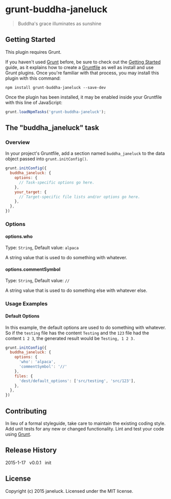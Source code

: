 # grunt-buddha-janeluck

> Buddha\'s grace illuminates as sunshine

## Getting Started
This plugin requires Grunt.

If you haven't used [Grunt](http://gruntjs.com/) before, be sure to check out the [Getting Started](http://gruntjs.com/getting-started) guide, as it explains how to create a [Gruntfile](http://gruntjs.com/sample-gruntfile) as well as install and use Grunt plugins. Once you're familiar with that process, you may install this plugin with this command:

```shell
npm install grunt-buddha-janeluck --save-dev
```

Once the plugin has been installed, it may be enabled inside your Gruntfile with this line of JavaScript:

```js
grunt.loadNpmTasks('grunt-buddha-janeluck');
```

## The "buddha_janeluck" task

### Overview
In your project's Gruntfile, add a section named `buddha_janeluck` to the data object passed into `grunt.initConfig()`.

```js
grunt.initConfig({
  buddha_janeluck: {
    options: {
      // Task-specific options go here.
    },
    your_target: {
      // Target-specific file lists and/or options go here.
    },
  },
})
```

### Options

#### options.who
Type: `String`,
Default value: `alpaca`

A string value that is used to do something with whatever.

#### options.commentSymbol
Type: `String`,
Default value: `//`

A string value that is used to do something else with whatever else.

### Usage Examples

#### Default Options
In this example, the default options are used to do something with whatever. So if the `testing` file has the content `Testing` and the `123` file had the content `1 2 3`, the generated result would be `Testing, 1 2 3.`

```js
grunt.initConfig({
  buddha_janeluck: {
    options: {
      'who': 'alpaca',
      'commentSymbol': '//'
    },
    files: {
      'dest/default_options': ['src/testing', 'src/123'],
    },
  },
})
```




## Contributing
In lieu of a formal styleguide, take care to maintain the existing coding style. Add unit tests for any new or changed functionality. Lint and test your code using [Grunt](http://gruntjs.com/).

## Release History
2015-1-17&nbsp;&nbsp;&nbsp;v0.0.1&nbsp;&nbsp;&nbsp;init

## License
Copyright (c) 2015 janeluck. Licensed under the MIT license.
